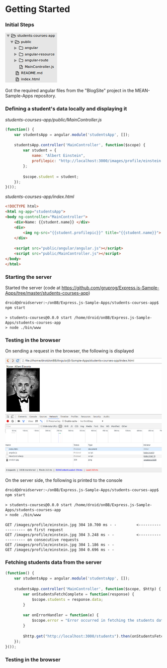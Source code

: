 # Getting Started

### Initial Steps

![](_misc/project%20structure.png)

Got the required angular files from the "BlogSite" project in the MEAN-Sample-Apps repository.

### Defining a student's data locally and displaying it

*students-courses-app/public/MainController.js*

```javascript
(function() {
	var studentsApp = angular.module('studentsApp', []);

	studentsApp.controller('MainController', function($scope) {
		var student = {
			name: "Albert Einstein",
			profilepic: "http://localhost:3000/images/profile/einstein.jpg"  <--- served by the Express app
		};

		$scope.student = student;
	});
}());
```

*students-courses-app/index.html*

```html
<!DOCTYPE html>
<html ng-app="studentsApp">
<body ng-controller="MainController">
	<div>Name: {{student.name}} </div>
	<div>
		<img ng-src="{{student.profilepic}}" title="{{student.name}}">
	</div>

	<script src="public/angular/angular.js"></script>
	<script src="public/MainController.js"></script>		
</body>
</html>
```

### Starting the server

Started the server (code at <https://github.com/gruprog/Express.js-Sample-Apps/tree/master/students-courses-app>)

```
droid@droidserver:~/onBB/Express.js-Sample-Apps/students-courses-app$ npm start

> students-courses@0.0.0 start /home/droid/onBB/Express.js-Sample-Apps/students-courses-app
> node ./bin/www

```

### Testing in the browser

On sending a request in the browser, the following is displayed

![](_misc/initial%20testing%20in%20the%20browser.png)

On the server side, the following is printed to the console

```
droid@droidserver:~/onBB/Express.js-Sample-Apps/students-courses-app$ npm start

> students-courses@0.0.0 start /home/droid/onBB/Express.js-Sample-Apps/students-courses-app
> node ./bin/www

GET /images/profile/einstein.jpg 304 10.700 ms - -         <------------------- on first request
GET /images/profile/einstein.jpg 304 3.248 ms - -          <------------------- on consecutive requests
GET /images/profile/einstein.jpg 304 1.186 ms - -
GET /images/profile/einstein.jpg 304 0.696 ms - -
```

### Fetching students data from the server

```javascript
(function() {
	var studentsApp = angular.module('studentsApp', []);

	studentsApp.controller('MainController', function($scope, $http) {
		var onStudentsFetchComplete = function(response) {
			$scope.students = response.data;
		}

		var onErrorHandler = function(e) {
			$scope.error = "Error occurred in fetching the students datad";
		}

		$http.get("http://localhost:3000/students").then(onStudentsFetchComplete, onErrorHandler);		
	});
}());
```

### Testing in the browser

